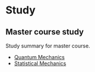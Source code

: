 # Study

## Master course study

Study summary for master course.

* [Quantum Mechanics](QM/main)
* [Statistical Mechanics](SM/main)
